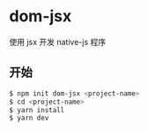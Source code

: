 # dom-jsx

使用 jsx 开发 native-js 程序

## 开始

```sh
$ npm init dom-jsx <project-name>
$ cd <project-name>
$ yarn install
$ yarn dev
```

```
```